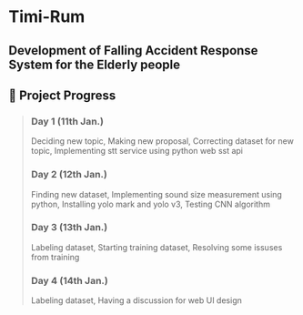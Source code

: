# Timi-Rum

## Development of Falling Accident Response System for the Elderly people

## 📅 Project Progress

> ### Day 1 (11th Jan.) 
> Deciding new topic, Making new proposal, Correcting dataset for new topic, Implementing stt service using python web sst api 
> ### Day 2 (12th Jan.) 
> Finding new dataset, Implementing sound size measurement using python, Installing yolo mark and yolo v3, Testing CNN algorithm
> ### Day 3 (13th Jan.) 
> Labeling dataset, Starting training dataset, Resolving some issuses from training
> ### Day 4 (14th Jan.) 
> Labeling dataset, Having a discussion for web UI design 
